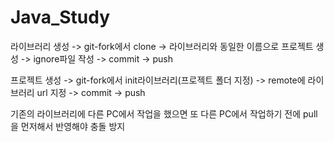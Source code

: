 # Java_Study

라이브러리 생성 -> git-fork에서 clone -> 라이브러리와 동일한 이름으로 프로젝트 생성 -> ignore파일 작성 -> commit -> push

프로젝트 생성 -> git-fork에서 init라이브러리(프로젝트 폴더 지정) -> remote에 라이브러리 url 지정 -> commit -> push

기존의 라이브러리에 다른 PC에서 작업을 했으면 또 다른 PC에서 작업하기 전에 pull을 먼저해서 반영해야 충돌 방지
